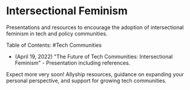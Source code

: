 # Intersectional Feminism
Presentations and resources to encourage the adoption of intersectional feminism in tech and policy communities.

Table of Contents: 
#Tech Communities
- (April 19, 2022) "The Future of Tech Communities: Intersectional Feminism" - Presentation including references.

Expect more very soon! 
Allyship resources, guidance on expanding your personal perspective, and support for growing tech communities.


